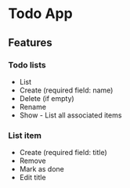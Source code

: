 # Todo App

## Features

### Todo lists

* List
* Create (required field: name)
* Delete (if empty)
* Rename
* Show - List all associated items

### List item

* Create (required field: title)
* Remove
* Mark as done
* Edit title